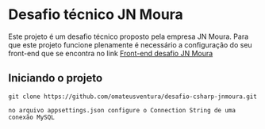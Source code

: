 # Desafio técnico JN Moura

Este projeto é um desafio técnico proposto pela empresa JN Moura. Para que este projeto funcione plenamente é necessário
a configuração do seu front-end que se encontra no link [Front-end desafio JN Moura](https://github.com/omateusventura/desafio-angularjs-jnmoura/)

## Iniciando o projeto

```
git clone https://github.com/omateusventura/desafio-csharp-jnmoura.git
```

```
no arquivo appsettings.json configure o Connection String de uma conexão MySQL
```

